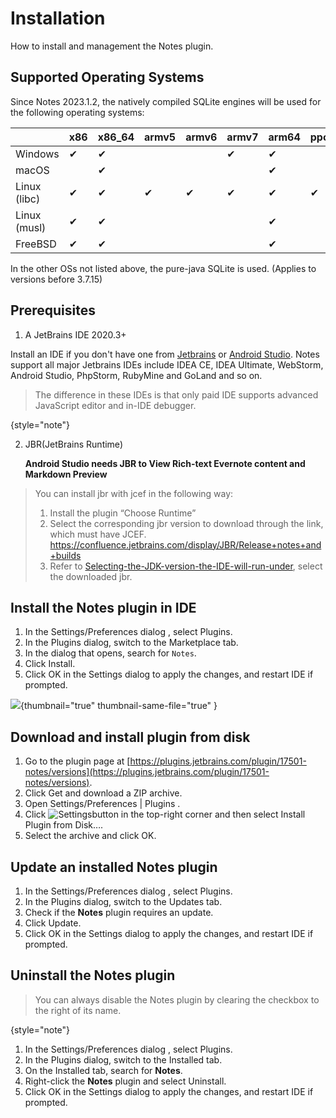 # Installation

How to install and management the Notes plugin.

## Supported Operating Systems
Since Notes 2023.1.2, the natively compiled SQLite engines will be used for
the following operating systems:

|              | x86 | x86_64 | armv5 | armv6 | armv7 | arm64 | ppc64 |
|--------------|-----|--------|-------|-------|-------|-------|-------|
| Windows      | ✔   | ✔      |       |       | ✔     | ✔     |       |
| macOS        |     | ✔      |       |       |       | ✔     |       |
| Linux (libc) | ✔   | ✔      | ✔     | ✔     | ✔     | ✔     | ✔     |
| Linux (musl) | ✔   | ✔      |       |       |       | ✔     |       |
| FreeBSD      | ✔   | ✔      |       |       |       | ✔     |       |


In the other OSs not listed above, the pure-java SQLite is used. (Applies to versions before 3.7.15)

## Prerequisites


1. A JetBrains IDE 2020.3+

Install an IDE if you don't have one from [Jetbrains](https://www.jetbrains.com)
or [Android Studio](https://developer.android.com/sdk/installing/studio.html). Notes support all major Jetbrains
IDEs include IDEA CE, IDEA Ultimate, WebStorm, Android Studio, PhpStorm, RubyMine and GoLand and so on.


> The difference in these IDEs is that only paid IDE supports advanced JavaScript editor and in-IDE debugger.
>
{style="note"}

2. JBR(JetBrains Runtime)

   **Android Studio needs JBR to View Rich-text Evernote content and Markdown Preview**
> You can install jbr with jcef in the following way:
>
> 1. Install the plugin “Choose Runtime”
> 2. Select the corresponding jbr version to download through the link, which must have JCEF. https://confluence.jetbrains.com/display/JBR/Release+notes+and+builds
> 3. Refer to [Selecting-the-JDK-version-the-IDE-will-run-under](https://intellij-support.jetbrains.com/hc/en-us/articles/206544879-Selecting-the-JDK-version-the-IDE-will-run-under), select the downloaded jbr.


## Install the Notes plugin in IDE

1. In the <ui-path>Settings/Preferences</ui-path> dialog <shortcut key="ShowSettings" /> , select <ui-path>Plugins</ui-path>.
2. In the <ui-path>Plugins</ui-path> dialog, switch to the <ui-path>Marketplace</ui-path> tab.
3. In the dialog that opens, search for `Notes`.
4. Click <control>Install</control>.
5. Click <control>OK</control>  in the <control>Settings</control>  dialog to apply the changes, and restart <control>IDE</control>  if prompted.

![](notes-install.png){thumbnail="true" thumbnail-same-file="true" }

## Download and install plugin from disk

1. Go to the plugin page at [https://plugins.jetbrains.com/plugin/17501-notes/versions](https://plugins.jetbrains.com/plugin/17501-notes/versions).
2. Click <control>Get</control> and download a ZIP archive.
3. Open <path> Settings/Preferences | Plugins </path> <shortcut key="ShowSettings" />.
4. Click ![Settings](settings.svg)button in the top-right corner and then select <control>Install Plugin from Disk…</control>.
5. Select the archive and click <control>OK</control>.

## Update an installed Notes plugin

1. In the <ui-path>Settings/Preferences</ui-path> dialog <shortcut key="ShowSettings" /> , select <ui-path>Plugins</ui-path>.
2. In the <ui-path>Plugins</ui-path> dialog, switch to the <ui-path>Updates</ui-path> tab.
3. Check if the **Notes** plugin requires an update.
4. Click <control>Update</control>.
5. Click <control>OK</control> in the <control>Settings</control>  dialog to apply the changes, and restart <control>IDE</control>  if prompted.

## Uninstall the Notes plugin

> You can always disable the Notes plugin by clearing the checkbox to the right of its name.
>
{style="note"}

1. In the <ui-path>Settings/Preferences</ui-path> dialog <shortcut key="ShowSettings" /> , select <ui-path>Plugins</ui-path>.
2. In the <ui-path>Plugins</ui-path> dialog, switch to the <ui-path>Installed</ui-path> tab.
3. On the <ui-path>Installed</ui-path> tab, search for **Notes**.
4. Right-click the **Notes** plugin and select <control>Uninstall</control>.
5. Click <control>OK</control> in the <control>Settings</control>  dialog to apply the changes, and restart <control>IDE</control>  if prompted.


